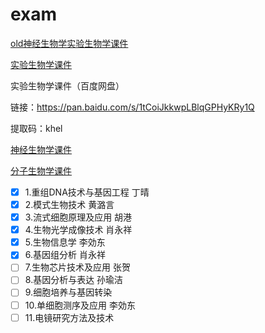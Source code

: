 # exam

[old神经生物学实验生物学课件](http://old.ion.ac.cn/chinese/students/kjxx.asp)

[实验生物学课件](http://www.cebsit.cas.cn/yjs/zxpy/kjxz/syswx/)

实验生物学课件（百度网盘）

链接：https://pan.baidu.com/s/1tCoiJkkwpLBlqGPHyKRy1Q 

提取码：khel 

[神经生物学课件](http://www.cebsit.cas.cn/yjs/zxpy/kjxz/sjswx/)

[分子生物学课件](http://www.sibcb.ac.cn/edu/jiaowu.jsp?ntype=1)

- [X] 1.重组DNA技术与基因工程 丁晴
- [X] 2.模式生物技术 黄潞言
- [X] 3.流式细胞原理及应用 胡港
- [X] 4.生物光学成像技术 肖永祥
- [X] 5.生物信息学 李効东
- [X] 6.基因组分析 肖永祥
- [ ] 7.生物芯片技术及应用 张贺
- [ ] 8.基因分析与表达 孙瑜洁
- [ ] 9.细胞培养与基因转染
- [ ] 10.单细胞测序及应用 李効东
- [ ] 11.电镜研究方法及技术
